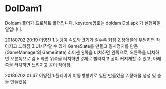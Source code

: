 # DolDam1

Doldam 폴더가 프로젝트 폴더입니다.
keystore암호는 doldam
Dol.apk 가 실행파일일입니다.

20180702 20:19 이영진
1.눈덩이 속도와 크기가 갈수록 커짐
2.장애물에 부딛히면 작아지고 느려짐
3.UI시작할 수 있게 GameState를 만들고 일시정지를 만듬 (GameManager의 GameState)
4.이젠 왼쪽을 터치하면 왼쪽으로, 오른쪽을 터치하면 오른쪽으로 감
5.화면 위쪽을 터치하면 강제로 빨라지고 공이 커지게할 수 있고, 아래쪽을 터치하면 느려지고 공이 작아짐.

20180702 01:47 이영진
1.플레이어 이동 방향키로 일단 만들었음
2.장애물 생성 및 충돌 만들었음
